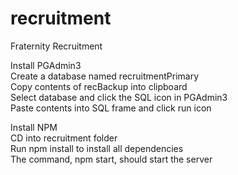 # recruitment
Fraternity Recruitment

Install PGAdmin3  
Create a database named recruitmentPrimary  
Copy contents of recBackup into clipboard  
Select database and click the SQL icon in PGAdmin3  
Paste contents into SQL frame and click run icon  
  
Install NPM  
CD into recruitment folder  
Run npm install to install all dependencies  
The command, npm start, should start the server  
